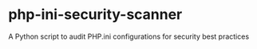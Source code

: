 # php-ini-security-scanner
A Python script to audit PHP.ini configurations for security best practices
